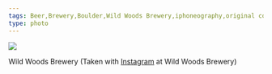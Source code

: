 ```yaml
---
tags: Beer,Brewery,Boulder,Wild Woods Brewery,iphoneography,original content
type: photo
---
```

<img src="http://25.media.tumblr.com/tumblr_mbjla1NIDB1rdkc0do1_1280.jpg" />

<p>Wild Woods Brewery (Taken with <a href="http://instagram.com">Instagram</a> at Wild Woods Brewery)</p> 
